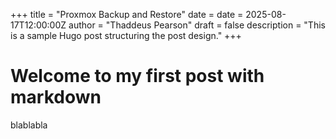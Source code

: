 +++
title = "Proxmox Backup and Restore"
date = date = 2025-08-17T12:00:00Z
author = "Thaddeus Pearson"
draft = false
description = "This is a sample Hugo post structuring the post design."
+++

# Welcome to my first post with markdown

blablabla
